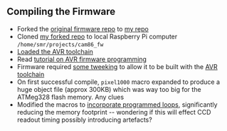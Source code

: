 ## Compiling the Firmware

* Forked the [original firmware repo](https://github.com/axsdenied/cam86_fw) to [my repo](https://github.com/smr547/cam86_fw)
* Cloned [my forked repo](https://github.com/smr547/cam86_fw) to local Raspberry Pi computer ``/home/smr/projects/cam86_fw``
* [Loaded the AVR toolchain](https://github.com/NicoHood/NicoHood.github.io/wiki/How-to-(cross-)compile-AVR-programs-with-Raspberry-Pi)
* Read [tutorial on AVR firmware programming](https://davecturner.github.io/2019/02/23/programming-avr-microcontrollers.html) 
* Firmware required [some tweeking](https://github.com/smr547/cam86_fw/commit/4b21ddc64c1e530558b1b4bb644aea4e3002d93a#diff-e259f5aede15bbde1e829fd71b20b474)
to allow it to be built with the [AVR toolchain](https://github.com/NicoHood/NicoHood.github.io/wiki/How-to-(cross-)compile-AVR-programs-with-Raspberry-Pi)
* On first successful compile, ``pixel1000`` macro expanded to produce a huge object file (approx 300KB) which was way too big for the ATMeg328 flash memory.
Any clues
* Modified the macros to [incorporate programmed loops](https://github.com/smr547/cam86_fw/commit/fa0dd519e622a44199ec0d2d5a90406b3ca708b4#diff-e259f5aede15bbde1e829fd71b20b474),
significantly reducing the memory footprint -- wondering if this will effect CCD readout timing possibly introducing artefacts? 

